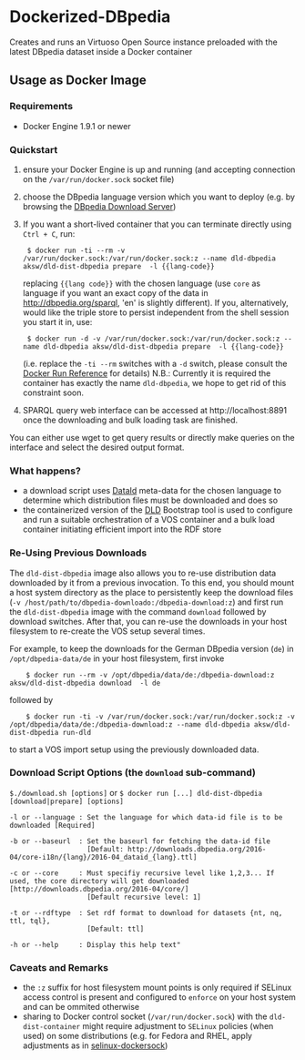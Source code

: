 # Dockerized-DBpedia
Creates and runs an Virtuoso Open Source instance preloaded with the latest DBpedia dataset
inside a Docker container 

## Usage as Docker Image

### Requirements

 * Docker Engine 1.9.1 or newer

### Quickstart
1. ensure your Docker Engine is up and running (and accepting
   connection on the `/var/run/docker.sock` socket file)
1. choose the DBpedia language version which you want to deploy
   (e.g. by browsing the [DBpedia Download Server](http://downloads.dbpedia.org/2016-04/core-i18n/))
1. If you want a short-lived container that you can terminate directly using `Ctrl + C`, run:

        $ docker run -ti --rm -v /var/run/docker.sock:/var/run/docker.sock:z --name dld-dbpedia aksw/dld-dist-dbpedia prepare  -l {{lang-code}}   

   replacing `{{lang code}}` with the chosen language (use `core` as language if you want an exact copy of the data in http://dbpedia.org/sparql, 'en' is slightly different). If you, alternatively, would like the triple store to persist independent from the shell session you start it in, use:

        $ docker run -d -v /var/run/docker.sock:/var/run/docker.sock:z --name dld-dbpedia aksw/dld-dist-dbpedia prepare  -l {{lang-code}}
   
   (i.e. replace the `-ti --rm` switches with a `-d` switch, please consult the [Docker Run Reference](https://docs.docker.com/engine/reference/run/) for details)
   N.B.: Currently it is required the container has exactly the name `dld-dbpedia`, we hope to get rid of this constraint soon. 

1. SPARQL query web interface can be accessed at http://localhost:8891 once the downloading and bulk loading task are finished.

 You can either use wget to get query results or directly make queries on the interface and select the desired output format.

### What happens?
 * a download script uses [DataId](https://github.com/dbpedia/dataid)
   meta-data for the chosen language to determine which distribution
   files must be downloaded and does so
 * the containerized version of the
   [DLD](https://dockerizing.github.io/) Bootstrap tool is used to
   configure and run a suitable orchestration of a VOS container and a
   bulk load container initiating efficient import into the RDF store
    
### Re-Using Previous Downloads 

The `dld-dist-dbpedia` image also allows you to re-use distribution
data downloaded by it from a previous invocation. To this end, you
should mount a host system directory as the place to persistently keep
the download files
(`-v /host/path/to/dbpedia-downloado:/dbpedia-download:z`) 
and first run the `dld-dist-dbpedia` image with the command `download`
followed by download switches. After that, you can re-use the
downloads in your host filesystem to re-create the VOS setup several
times.

For example, to keep the downloads for the German DBpedia version
(`de`) in `/opt/dbpedia-data/de` in your host filesystem, first invoke

        $ docker run --rm -v /opt/dbpedia/data/de:/dbpedia-download:z aksw/dld-dist-dbpedia download  -l de
        
followed by 

        $ docker run -ti -v /var/run/docker.sock:/var/run/docker.sock:z -v /opt/dbpedia/data/de:/dbpedia-download:z --name dld-dbpedia aksw/dld-dist-dbpedia run-dld

to start a VOS import setup using the previously downloaded data.


### Download Script Options (the `download` sub-command)
`$./download.sh [options]` or `$ docker run [...] dld-dist-dbpedia [download|prepare] [options]`

    -l or --language : Set the language for which data-id file is to be downloaded [Required]

    -b or --baseurl  : Set the baseurl for fetching the data-id file 
                       [Default: http://downloads.dbpedia.org/2016-04/core-i18n/{lang}/2016-04_dataid_{lang}.ttl]

    -c or --core     : Must specifiy recursive level like 1,2,3... If used, the core directory will get downloaded [http://downloads.dbpedia.org/2016-04/core/]
                       [Default recursive level: 1]

    -t or --rdftype  : Set rdf format to download for datasets {nt, nq, ttl, tql}, 
                       [Default: ttl]

    -h or --help     : Display this help text"

### Caveats and Remarks
 * the `:z` suffix for host filesystem mount points is only required
   if SELinux access control is present and configured to `enforce` on
   your host system and can be ommited otherwise
 * sharing to Docker control socket (`/var/run/docker.sock`) with the
   `dld-dist-container` might require adjustment to `SELinux` policies
   (when used) on some distributions (e.g. for Fedora and RHEL, apply
   adjustments as in
   [selinux-dockersock](https://github.com/dpw/selinux-dockersock))

